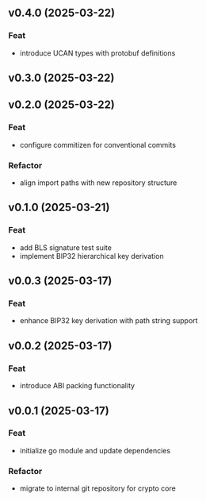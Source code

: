 ## v0.4.0 (2025-03-22)

### Feat

- introduce UCAN types with protobuf definitions

## v0.3.0 (2025-03-22)

## v0.2.0 (2025-03-22)

### Feat

- configure commitizen for conventional commits

### Refactor

- align import paths with new repository structure

## v0.1.0 (2025-03-21)

### Feat

- add BLS signature test suite
- implement BIP32 hierarchical key derivation

## v0.0.3 (2025-03-17)

### Feat

- enhance BIP32 key derivation with path string support

## v0.0.2 (2025-03-17)

### Feat

- introduce ABI packing functionality

## v0.0.1 (2025-03-17)

### Feat

- initialize go module and update dependencies

### Refactor

- migrate to internal git repository for crypto core
